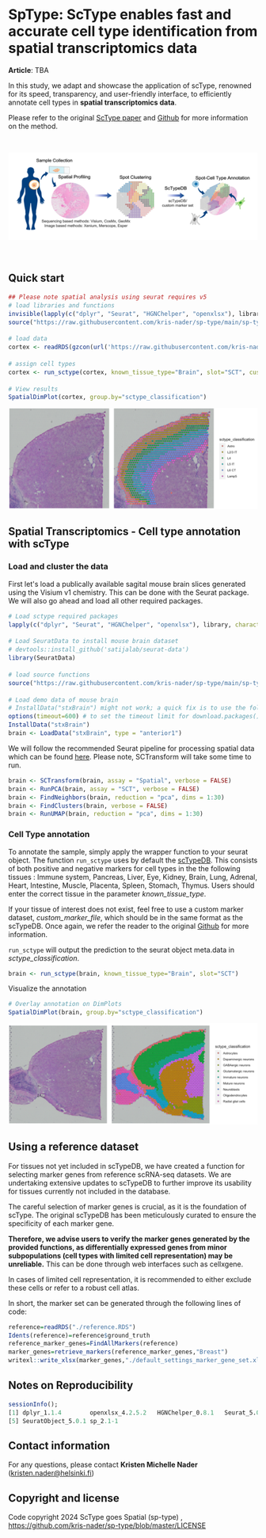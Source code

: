 
# SpType: ScType enables fast and accurate cell type identification from spatial transcriptomics data


**Article**: TBA

In this study, we adapt and showcase the application of scType, renowned for its speed, transparency, and user-friendly interface, to efficiently annotate cell types in **spatial transcriptomics data**.

  
Please refer to the original <a href="https://www.nature.com/articles/s41467-022-28803-w" target="_blank">ScType paper</a>  and <a href="https://github.com/IanevskiAleksandr/sc-type" target="_blank">Github</a> for more information on the method.


<br>

![alt text](https://github.com/kris-nader/sp-type/blob/main/sctype_goes_spatial_fig.png)


<br>

## Quick start

```R
## Please note spatial analysis using seurat requires v5
# load libraries and functions
invisible(lapply(c("dplyr", "Seurat", "HGNChelper", "openxlsx"), library, character.only = T))
source("https://raw.githubusercontent.com/kris-nader/sp-type/main/sp-type.R");

# load data
cortex <- readRDS(gzcon(url('https://raw.githubusercontent.com/kris-nader/sp-type/master/frontal_cortex_subset.RDS')))

# assign cell types
cortex <- run_sctype(cortex, known_tissue_type="Brain", slot="SCT", custom_marker_file="https://github.com/kris-nader/sp-type/raw/main/ref_markers_brain_allen_cortex.xlsx" )

# View results
SpatialDimPlot(cortex, group.by="sctype_classification")

```
<p align="center"> 
<img src="https://github.com/kris-nader/sp-type/blob/main/frontal_cortex_mouse_brain.png">
</p>

## Spatial Transcriptomics - Cell type annotation with scType  

### Load and cluster the data


First let's load a publically available sagital mouse brain slices generated using the Visium v1 chemistry. This can be done with the Seurat package. We will also go ahead and load all other required packages. 





```R
# Load sctype required packages
lapply(c("dplyr", "Seurat", "HGNChelper", "openxlsx"), library, character.only = T)

# Load SeuratData to install mouse brain dataset
# devtools::install_github('satijalab/seurat-data')
library(SeuratData)

# load source functions
source("https://raw.githubusercontent.com/kris-nader/sp-type/main/sp-type.R");

# Load demo data of mouse brain
# InstallData("stxBrain") might not work; a quick fix is to use the following:
options(timeout=600) # to set the timeout limit for download.packages() to 600s
InstallData("stxBrain")
brain <- LoadData("stxBrain", type = "anterior1")
```

We will follow the recommended Seurat pipeline for processing spatial data which can be found <a href="https://satijalab.org/seurat/articles/spatial_vignette#slide-seq" target="_blank">here</a>. Please note, SCTransform will take some time to run.

```R
brain <- SCTransform(brain, assay = "Spatial", verbose = FALSE)
brain <- RunPCA(brain, assay = "SCT", verbose = FALSE)
brain <- FindNeighbors(brain, reduction = "pca", dims = 1:30)
brain <- FindClusters(brain, verbose = FALSE)
brain <- RunUMAP(brain, reduction = "pca", dims = 1:30)
```

### Cell Type annotation
To annotate the sample, simply apply the wrapper function to your seurat object. The function <code>run_sctype</code> uses by default the <a href="https://github.com/IanevskiAleksandr/sc-type/blob/master/ScTypeDB_full.xlsx" target="_blank">scTypeDB</a>. This consists of both positive and negative markers for cell types in the the following tissues : Immune system, Pancreas, Liver, Eye, Kidney, Brain, Lung, Adrenal, Heart, Intestine, Muscle, Placenta, Spleen, Stomach, Thymus. Users should enter the correct tissue in the parameter _known_tissue_type_. 

If your tissue of interest does not exist, feel free to use a custom marker dataset, _custom_marker_file_, which should be in the same format as the scTypeDB. Once again, we refer the reader to the original <a href="https://github.com/IanevskiAleksandr/sc-type" target="_blank">Github</a> for more information. 

<code>run_sctype</code> will output the prediction to the seurat object meta.data in _sctype_classification_.

```R
brain <- run_sctype(brain, known_tissue_type="Brain", slot="SCT")
```

Visualize the annotation
```R
# Overlay annotation on DimPlots
SpatialDimPlot(brain, group.by="sctype_classification")
```

<p align="center"> 
<img src="https://github.com/kris-nader/sp-type/blob/main/anterior_brain_mouse10x_sctype.png">
</p>

## Using a reference dataset

For tissues not yet included in scTypeDB, we have created a function for selecting marker genes from reference scRNA-seq datasets. We are undertaking extensive updates to scTypeDB to further improve its usability for tissues currently not included in the database. 

The careful selection of marker genes is crucial, as it is the foundation of scType. The original scTypeDB has been meticulously curated to ensure the specificity of each marker gene.

**Therefore, we advise users to verify the marker genes generated by the provided functions, as differentially expressed genes from minor subpopulations (cell types with limited cell representation) may be unreliable.** This can be done through web interfaces such as cellxgene. 

In cases of limited cell representation, it is recommended to either exclude these cells or refer to a robust cell atlas.


In short, the marker set can be generated through the following lines of code:

```R
reference=readRDS("./reference.RDS")
Idents(reference)=reference$ground_truth
reference_marker_genes=FindAllMarkers(reference)
marker_genes=retrieve_markers(reference_marker_genes,"Breast")
writexl::write_xlsx(marker_genes,"./default_settings_marker_gene_set.xlsx")
```


## Notes on Reproducibility

```R
sessionInfo();
[1] dplyr_1.1.4        openxlsx_4.2.5.2   HGNChelper_0.8.1   Seurat_5.0.1      
[5] SeuratObject_5.0.1 sp_2.1-1             
```

## Contact information
For any questions, please contact **Kristen Michelle Nader** (kristen.nader@helsinki.fi)

## Copyright and license

Code copyright 2024 ScType goes Spatial (sp-type) , https://github.com/kris-nader/sp-type/blob/master/LICENSE
